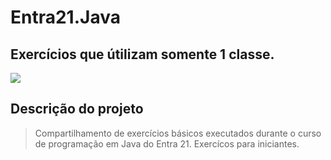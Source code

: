 # Entra21.Java
## Exercícios que útilizam somente 1 classe.

<div>
<img src="http://img.shields.io/static/v1?label=STATUS%20DO%20PROJETO&message=%20EM%20DESENVOLVIMENTO&color=GREEN&style=for-the-badge_blank"></a>
   </div>
   
## Descrição do projeto
 > Compartilhamento de exercícios básicos executados durante o curso de programação em Java do Entra 21. Exercícos para iniciantes.

